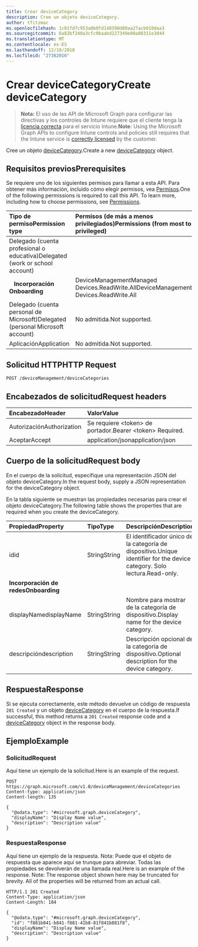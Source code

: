 ```yaml
---
title: Crear deviceCategory
description: Cree un objeto deviceCategory.
author: tfitzmac
ms.openlocfilehash: 1c01fd7c953a0b0fd148390d80aa27acb010daa3
ms.sourcegitcommit: 6a82bf240a3cfc0baabd227349e08a08311e3d44
ms.translationtype: MT
ms.contentlocale: es-ES
ms.lasthandoff: 12/18/2018
ms.locfileid: "27362016"
---
```

# <a name="create-devicecategory"></a><span data-ttu-id="7e7f7-103">Crear deviceCategory</span><span class="sxs-lookup"><span data-stu-id="7e7f7-103">Create deviceCategory</span></span>

> <span data-ttu-id="7e7f7-104">**Nota:** El uso de las API de Microsoft Graph para configurar las directivas y los controles de Intune requiere que el cliente tenga la [licencia correcta](https://go.microsoft.com/fwlink/?linkid=839381) para el servicio Intune.</span><span class="sxs-lookup"><span data-stu-id="7e7f7-104">**Note:** Using the Microsoft Graph APIs to configure Intune controls and policies still requires that the Intune service is [correctly licensed](https://go.microsoft.com/fwlink/?linkid=839381) by the customer.</span></span>

<span data-ttu-id="7e7f7-105">Cree un objeto [deviceCategory](../resources/intune-shared-devicecategory.md).</span><span class="sxs-lookup"><span data-stu-id="7e7f7-105">Create a new [deviceCategory](../resources/intune-shared-devicecategory.md) object.</span></span>
## <a name="prerequisites"></a><span data-ttu-id="7e7f7-106">Requisitos previos</span><span class="sxs-lookup"><span data-stu-id="7e7f7-106">Prerequisites</span></span>
<span data-ttu-id="7e7f7-p101">Se requiere uno de los siguientes permisos para llamar a esta API. Para obtener más información, incluido cómo elegir permisos, vea [Permisos](/graph/permissions-reference).</span><span class="sxs-lookup"><span data-stu-id="7e7f7-p101">One of the following permissions is required to call this API. To learn more, including how to choose permissions, see [Permissions](/graph/permissions-reference).</span></span>

|<span data-ttu-id="7e7f7-109">Tipo de permiso</span><span class="sxs-lookup"><span data-stu-id="7e7f7-109">Permission type</span></span>|<span data-ttu-id="7e7f7-110">Permisos (de más a menos privilegiados)</span><span class="sxs-lookup"><span data-stu-id="7e7f7-110">Permissions (from most to least privileged)</span></span>|
|:---|:---|
|<span data-ttu-id="7e7f7-111">Delegado (cuenta profesional o educativa)</span><span class="sxs-lookup"><span data-stu-id="7e7f7-111">Delegated (work or school account)</span></span>||
| <span data-ttu-id="7e7f7-112">&nbsp;&nbsp; **Incorporación**</span><span class="sxs-lookup"><span data-stu-id="7e7f7-112">&nbsp; &nbsp; **Onboarding**</span></span> | <span data-ttu-id="7e7f7-113">DeviceManagementManaged Devices.ReadWrite.All</span><span class="sxs-lookup"><span data-stu-id="7e7f7-113">DeviceManagementManaged Devices.ReadWrite.All</span></span>|
|<span data-ttu-id="7e7f7-114">Delegado (cuenta personal de Microsoft)</span><span class="sxs-lookup"><span data-stu-id="7e7f7-114">Delegated (personal Microsoft account)</span></span>|<span data-ttu-id="7e7f7-115">No admitida.</span><span class="sxs-lookup"><span data-stu-id="7e7f7-115">Not supported.</span></span>|
|<span data-ttu-id="7e7f7-116">Aplicación</span><span class="sxs-lookup"><span data-stu-id="7e7f7-116">Application</span></span>|<span data-ttu-id="7e7f7-117">No admitida.</span><span class="sxs-lookup"><span data-stu-id="7e7f7-117">Not supported.</span></span>|

## <a name="http-request"></a><span data-ttu-id="7e7f7-118">Solicitud HTTP</span><span class="sxs-lookup"><span data-stu-id="7e7f7-118">HTTP Request</span></span>
<!-- {
  "blockType": "ignored"
}
-->
``` http
POST /deviceManagement/deviceCategories
```

## <a name="request-headers"></a><span data-ttu-id="7e7f7-119">Encabezados de solicitud</span><span class="sxs-lookup"><span data-stu-id="7e7f7-119">Request headers</span></span>
|<span data-ttu-id="7e7f7-120">Encabezado</span><span class="sxs-lookup"><span data-stu-id="7e7f7-120">Header</span></span>|<span data-ttu-id="7e7f7-121">Valor</span><span class="sxs-lookup"><span data-stu-id="7e7f7-121">Value</span></span>|
|:---|:---|
|<span data-ttu-id="7e7f7-122">Autorización</span><span class="sxs-lookup"><span data-stu-id="7e7f7-122">Authorization</span></span>|<span data-ttu-id="7e7f7-123">Se requiere &lt;token&gt; de portador.</span><span class="sxs-lookup"><span data-stu-id="7e7f7-123">Bearer &lt;token&gt; Required.</span></span>|
|<span data-ttu-id="7e7f7-124">Aceptar</span><span class="sxs-lookup"><span data-stu-id="7e7f7-124">Accept</span></span>|<span data-ttu-id="7e7f7-125">application/json</span><span class="sxs-lookup"><span data-stu-id="7e7f7-125">application/json</span></span>|

## <a name="request-body"></a><span data-ttu-id="7e7f7-126">Cuerpo de la solicitud</span><span class="sxs-lookup"><span data-stu-id="7e7f7-126">Request body</span></span>
<span data-ttu-id="7e7f7-127">En el cuerpo de la solicitud, especifique una representación JSON del objeto deviceCategory.</span><span class="sxs-lookup"><span data-stu-id="7e7f7-127">In the request body, supply a JSON representation for the deviceCategory object.</span></span>

<span data-ttu-id="7e7f7-128">En la tabla siguiente se muestran las propiedades necesarias para crear el objeto deviceCategory.</span><span class="sxs-lookup"><span data-stu-id="7e7f7-128">The following table shows the properties that are required when you create the deviceCategory.</span></span>

|<span data-ttu-id="7e7f7-129">Propiedad</span><span class="sxs-lookup"><span data-stu-id="7e7f7-129">Property</span></span>|<span data-ttu-id="7e7f7-130">Tipo</span><span class="sxs-lookup"><span data-stu-id="7e7f7-130">Type</span></span>|<span data-ttu-id="7e7f7-131">Descripción</span><span class="sxs-lookup"><span data-stu-id="7e7f7-131">Description</span></span>|
|:---|:---|:---|
|<span data-ttu-id="7e7f7-132">id</span><span class="sxs-lookup"><span data-stu-id="7e7f7-132">id</span></span>|<span data-ttu-id="7e7f7-133">String</span><span class="sxs-lookup"><span data-stu-id="7e7f7-133">String</span></span>|<span data-ttu-id="7e7f7-134">El identificador único de la categoría de dispositivo.</span><span class="sxs-lookup"><span data-stu-id="7e7f7-134">Unique identifier for the device category.</span></span> <span data-ttu-id="7e7f7-135">Solo lectura.</span><span class="sxs-lookup"><span data-stu-id="7e7f7-135">Read-only.</span></span>|
|<span data-ttu-id="7e7f7-136">**Incorporación de redes**</span><span class="sxs-lookup"><span data-stu-id="7e7f7-136">**Onboarding**</span></span>|
|<span data-ttu-id="7e7f7-137">displayName</span><span class="sxs-lookup"><span data-stu-id="7e7f7-137">displayName</span></span>|<span data-ttu-id="7e7f7-138">String</span><span class="sxs-lookup"><span data-stu-id="7e7f7-138">String</span></span>|<span data-ttu-id="7e7f7-139">Nombre para mostrar de la categoría de dispositivo.</span><span class="sxs-lookup"><span data-stu-id="7e7f7-139">Display name for the device category.</span></span>|
|<span data-ttu-id="7e7f7-140">descripción</span><span class="sxs-lookup"><span data-stu-id="7e7f7-140">description</span></span>|<span data-ttu-id="7e7f7-141">String</span><span class="sxs-lookup"><span data-stu-id="7e7f7-141">String</span></span>|<span data-ttu-id="7e7f7-142">Descripción opcional de la categoría de dispositivo.</span><span class="sxs-lookup"><span data-stu-id="7e7f7-142">Optional description for the device category.</span></span>|



## <a name="response"></a><span data-ttu-id="7e7f7-143">Respuesta</span><span class="sxs-lookup"><span data-stu-id="7e7f7-143">Response</span></span>
<span data-ttu-id="7e7f7-144">Si se ejecuta correctamente, este método devuelve un código de respuesta `201 Created` y un objeto [deviceCategory](../resources/intune-shared-devicecategory.md) en el cuerpo de la respuesta.</span><span class="sxs-lookup"><span data-stu-id="7e7f7-144">If successful, this method returns a `201 Created` response code and a [deviceCategory](../resources/intune-shared-devicecategory.md) object in the response body.</span></span>

## <a name="example"></a><span data-ttu-id="7e7f7-145">Ejemplo</span><span class="sxs-lookup"><span data-stu-id="7e7f7-145">Example</span></span>
### <a name="request"></a><span data-ttu-id="7e7f7-146">Solicitud</span><span class="sxs-lookup"><span data-stu-id="7e7f7-146">Request</span></span>
<span data-ttu-id="7e7f7-147">Aquí tiene un ejemplo de la solicitud.</span><span class="sxs-lookup"><span data-stu-id="7e7f7-147">Here is an example of the request.</span></span>
``` http
POST https://graph.microsoft.com/v1.0/deviceManagement/deviceCategories
Content-type: application/json
Content-length: 135

{
  "@odata.type": "#microsoft.graph.deviceCategory",
  "displayName": "Display Name value",
  "description": "Description value"
}
```

### <a name="response"></a><span data-ttu-id="7e7f7-148">Respuesta</span><span class="sxs-lookup"><span data-stu-id="7e7f7-148">Response</span></span>
<span data-ttu-id="7e7f7-p103">Aquí tiene un ejemplo de la respuesta. Nota: Puede que el objeto de respuesta que aparece aquí se trunque para abreviar. Todas las propiedades se devolverán de una llamada real.</span><span class="sxs-lookup"><span data-stu-id="7e7f7-p103">Here is an example of the response. Note: The response object shown here may be truncated for brevity. All of the properties will be returned from an actual call.</span></span>
``` http
HTTP/1.1 201 Created
Content-Type: application/json
Content-Length: 184

{
  "@odata.type": "#microsoft.graph.deviceCategory",
  "id": "f881b841-b841-f881-41b8-81f841b881f8",
  "displayName": "Display Name value",
  "description": "Description value"
}
```



